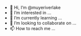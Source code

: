 - 👋 Hi, I’m @muyeriverlake
- 👀 I’m interested in ...
- 🌱 I’m currently learning ...
- 💞️ I’m looking to collaborate on ...
- 📫 How to reach me ...

<!---
muyeriverlake/muyeriverlake is a ✨ special ✨ repository because its `README.md` (this file) appears on your GitHub profile.
You can click the Preview link to take a look at your changes.
--->
